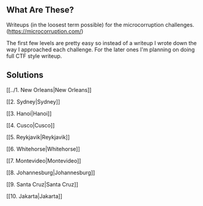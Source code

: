 ## What Are These?
Writeups (in the loosest term possible) for the microcorruption challenges. (https://microcorruption.com/)

The first few levels are pretty easy so instead of a writeup I wrote down the way I approached each challenge. For the later ones I'm planning on doing full CTF style writeup.

## Solutions

[[../1. New Orleans|New Orleans]]

[[2. Sydney|Sydney]]

[[3. Hanoi|Hanoi]]

[[4. Cusco|Cusco]]

[[5. Reykjavik|Reykjavik]]

[[6. Whitehorse|Whitehorse]]

[[7. Montevideo|Montevideo]]

[[8. Johannesburg|Johannesburg]]

[[9. Santa Cruz|Santa Cruz]]

[[10. Jakarta|Jakarta]]

